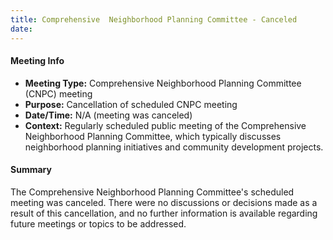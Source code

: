 ```yaml
---
title: Comprehensive  Neighborhood Planning Committee - Canceled
date: 
---
```

#### Meeting Info
* **Meeting Type:** Comprehensive Neighborhood Planning Committee (CNPC) meeting
* **Purpose:** Cancellation of scheduled CNPC meeting
* **Date/Time:** N/A (meeting was canceled)
* **Context:** Regularly scheduled public meeting of the Comprehensive Neighborhood Planning Committee, which typically discusses neighborhood planning initiatives and community development projects.

#### Summary
The Comprehensive Neighborhood Planning Committee's scheduled meeting was canceled. There were no discussions or decisions made as a result of this cancellation, and no further information is available regarding future meetings or topics to be addressed.

